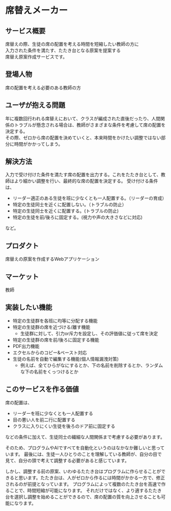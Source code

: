 # 席替えメーカー

## サービス概要
席替えの際、生徒の席の配置を考える時間を短縮したい教師の方に  
入力された条件を満たす、たたき台となる原案を提案する  
席替え原案作成サービスです。

## 登場人物
席の配置を考える必要のある教師の方

## ユーザが抱える問題
年に複数回行われる席替えにおいて、クラスが編成された直後だったり、人間関係のトラブルが懸念される場合は、教師がさまざまな条件を考慮して席の配置を決定する。  
その際、ゼロから席の配置を決めていくと、本来時間をかけたい調整ではない部分に時間がかかってしまう。

## 解決方法
入力で受け付けた条件を満たす席の配置を出力する。これをたたき台として、教師はより細かい調整を行い、最終的な席の配置を決定する。
受け付ける条件は、
- リーダー適正のある生徒を班に少なくとも一人配置する。（リーダーの育成）
- 特定の生徒同士を近くに配置しない。（トラブルの防止）
- 特定の生徒同士を近くに配置する。(トラブルの防止)
- 特定の生徒を前/後ろに固定する。(視力や声の大きさなどに対応)  

など。

## プロダクト
席替えの原案を作成するWebアプリケーション

## マーケット
教師

## 実装したい機能
- 特定の生徒群を各班に均等に分配する機能
- 特定の生徒群の席を近づける/離す機能
  - 生徒群に対して、引力or斥力を設定し、その評価値に従って席を決定
- 特定の生徒群の席を前/後ろに固定する機能  
- PDF出力機能
- エクセルからのコピー&ペースト対応
- 生徒の名前を自動で編集する機能(個人情報漏洩対策)
  - 例えば、全てひらがなにするとか、下の名前を削除するとか、ランダムな下の名前をくっつけるとか

## このサービスを作る価値
席の配置は、
- リーダーを班に少なくとも一人配置する
- 目の悪い人を前二行に配置する
- クラスに入りにくい生徒を後ろのドア前に固定する  

などの条件に加えて、生徒同士の繊細な人間関係まで考慮する必要があります。  

そのため、プログラムやAIですべてを自動化というのはなかなか難しいと思っています。
最後には、生徒一人ひとりのことを理解している教師が、自分の目で見て、自分の頭で考えて調整する必要があると感じています。  

しかし、調整する前の原案、いわゆるたたき台はプログラムに作らせることができると思います。たたき台は、人がゼロから作るには時間がかかる一方で、修正されるのが前提となっています。
プログラムによって複数のたたき台を高速で作ることで、時間短縮が可能になります。
それだけではなく、より適するたたき台を選択し調整を始めることができるので、席の配置の質を向上させることも可能になります。
